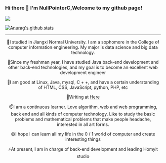 ### Hi there 👋 I'm NullPointerC,Welcome to my github page!

<!--
**NullPointerC/NullPointerC** is a ✨ _special_ ✨ repository because its `README.md` (this file) appears on your GitHub profile.

Here are some ideas to get you started:

- 🔭 I’m currently working on ...
- 🌱 I’m currently learning ...
- 👯 I’m looking to collaborate on ...
- 🤔 I’m looking for help with ...
- 💬 Ask me about ...
- 📫 How to reach me: ...
- 😄 Pronouns: ...
- ⚡ Fun fact: ...
-->
<img src="https://gitee.com/cao_ziqiang/img/raw/master/20210628141428.gif">

[![Anurag's github stats](https://github-readme-stats.vercel.app/api?username=NullPointerC)](https://github.com/anuraghazra/github-readme-stats?theme=radical)
<hr/>
<p align="center">🔭I studied in Jiangxi Normal University. I am a sophomore in the College of computer information engineering. My major is data science and big data technology.</p>
<p align="center">🌱Since my freshman year, I have studied Java back-end development and other back-end technologies, and my goal is to become an excellent web development engineer</p>
<p align="center">👯I am good at Linux, Java, mysql, C + +, and have a certain understanding of HTML, CSS, JavaScript, python, PHP, etc</p>
<p align="center">💬Writing at <a href="https://www.codenote.xyz" rel="nofollow"> Here </a> </p>
<p align="center">📫I am a continuous learner. Love algorithm, web and web programming, back end and all kinds of computer technology. Like to study the basic problems and mathematical problems that make people headache, interested in all art forms.</p>
<p align="center">😄I hope I can learn all my life in the 0 / 1 world of computer and create interesting things</p>
<p align="center">⚡At present, I am in charge of back-end development and leading Homyit studio</p>

